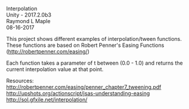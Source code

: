 Interpolation<br/>
Unity - 2017.2.0b3<br/>
Raymond L Maple<br/>
08-16-2017

This project shows different examples of interpolation/tween functions.
These functions are based on Robert Penner's Easing Functions (http://robertpenner.com/easing/)

Each function takes a parameter of t between (0.0 - 1.0) and returns the current interpolation value at that point.<br/>

Resources:<br/>
http://robertpenner.com/easing/penner_chapter7_tweening.pdf<br/>
http://upshots.org/actionscript/jsas-understanding-easing<br/>
http://sol.gfxile.net/interpolation/
